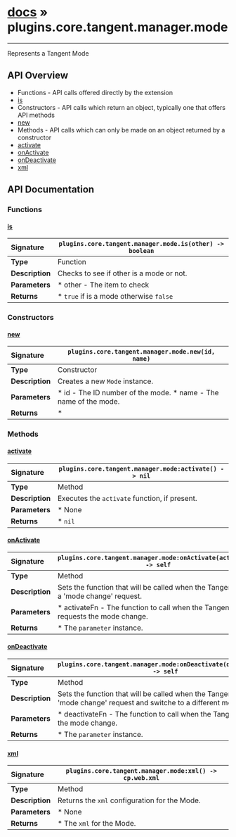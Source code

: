 # [docs](index.md) » plugins.core.tangent.manager.mode
---

Represents a Tangent Mode

## API Overview
* Functions - API calls offered directly by the extension
 * [is](#is)
* Constructors - API calls which return an object, typically one that offers API methods
 * [new](#new)
* Methods - API calls which can only be made on an object returned by a constructor
 * [activate](#activate)
 * [onActivate](#onactivate)
 * [onDeactivate](#ondeactivate)
 * [xml](#xml)

## API Documentation

### Functions

#### [is](#is)
| <span style="float: left;">**Signature**</span> | <span style="float: left;">`plugins.core.tangent.manager.mode.is(other) -> boolean` </span>                                                          |
| -----------------------------------------------------|---------------------------------------------------------------------------------------------------------|
| **Type**                                             | Function                                                                                         |
| **Description**                                      | Checks to see if other is a mode or not.                                                                                         |
| **Parameters**                                       |  * other - The item to check                                       |
| **Returns**                                          |  * `true` if is a mode otherwise `false`                                                |

### Constructors

#### [new](#new)
| <span style="float: left;">**Signature**</span> | <span style="float: left;">`plugins.core.tangent.manager.mode.new(id, name)` </span>                                                          |
| -----------------------------------------------------|---------------------------------------------------------------------------------------------------------|
| **Type**                                             | Constructor                                                                                         |
| **Description**                                      | Creates a new `Mode` instance.                                                                                         |
| **Parameters**                                       |  * id        - The ID number of the mode. * name      - The name of the mode.                                       |
| **Returns**                                          |  *                                                |

### Methods

#### [activate](#activate)
| <span style="float: left;">**Signature**</span> | <span style="float: left;">`plugins.core.tangent.manager.mode:activate() -> nil` </span>                                                          |
| -----------------------------------------------------|---------------------------------------------------------------------------------------------------------|
| **Type**                                             | Method                                                                                         |
| **Description**                                      | Executes the `activate` function, if present.                                                                                         |
| **Parameters**                                       |  * None                                       |
| **Returns**                                          |  * `nil`                                                |

#### [onActivate](#onactivate)
| <span style="float: left;">**Signature**</span> | <span style="float: left;">`plugins.core.tangent.manager.mode:onActivate(activateFn) -> self` </span>                                                          |
| -----------------------------------------------------|---------------------------------------------------------------------------------------------------------|
| **Type**                                             | Method                                                                                         |
| **Description**                                      | Sets the function that will be called when the Tangent sends a 'mode change' request.                                                                                         |
| **Parameters**                                       |  * activateFn     - The function to call when the Tangent requests the mode change.                                       |
| **Returns**                                          |  * The `parameter` instance.                                                |

#### [onDeactivate](#ondeactivate)
| <span style="float: left;">**Signature**</span> | <span style="float: left;">`plugins.core.tangent.manager.mode:onDeactivate(deactivateFn) -> self` </span>                                                          |
| -----------------------------------------------------|---------------------------------------------------------------------------------------------------------|
| **Type**                                             | Method                                                                                         |
| **Description**                                      | Sets the function that will be called when the Tangent sends a 'mode change' request and switche to a different mode.                                                                                         |
| **Parameters**                                       |  * deactivateFn     - The function to call when the Tangent requests the mode change.                                       |
| **Returns**                                          |  * The `parameter` instance.                                                |

#### [xml](#xml)
| <span style="float: left;">**Signature**</span> | <span style="float: left;">`plugins.core.tangent.manager.mode:xml() -> cp.web.xml` </span>                                                          |
| -----------------------------------------------------|---------------------------------------------------------------------------------------------------------|
| **Type**                                             | Method                                                                                         |
| **Description**                                      | Returns the `xml` configuration for the Mode.                                                                                         |
| **Parameters**                                       |  * None                                       |
| **Returns**                                          |  * The `xml` for the Mode.                                                |

